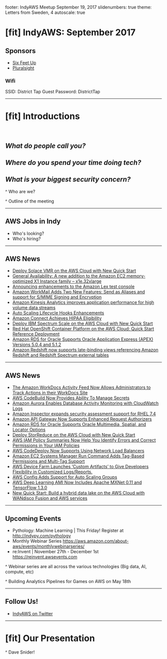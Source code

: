 footer: IndyAWS Meetup September 19, 2017
slidenumbers: true
theme: Letters from Sweden, 4
autoscale: true

# [fit] IndyAWS: September 2017

## Sponsors

* [Six Feet Up](https://www.sixfeetup.com)
* [Pluralsight](https://www.pluralsight.com)

### Wifi
SSID: District Tap Guest
Password: DistrictTap

----

# [fit] Introductions

</br>

## __*What do people call you?*__

## _**Where do you spend your time doing tech?**_

## _**What is your biggest security concern?**_

^ Who are we?

^ Outline of the meeting

----

## AWS Jobs in Indy

* Who's looking?
* Who's hiring?

----

## AWS News

* [Deploy Solace VMR on the AWS Cloud with New Quick Start](https://aws.amazon.com/about-aws/whats-new/2017/09/deploy-solace-vmr-on-the-aws-cloud-with-new-quick-start/)
* [General Availability: A new addition to the Amazon EC2 memory-optimized X1 Instance family – x1e.32xlarge](https://aws.amazon.com/about-aws/whats-new/2017/09/general-availability-a-new-addition-to-the-largest-amazon-ec2-memory-optimized-x1-instance-family-x1e32xlarge/)
* [Announcing enhancements to the Amazon Lex test console](https://aws.amazon.com/about-aws/whats-new/2017/09/announcing-enhancements-to-the-amazon-lex-test-console/)
* [Amazon WorkMail Adds Two New Features: Send as Aliases and support for S/MIME Signing and Encryption](https://aws.amazon.com/about-aws/whats-new/2017/09/amazon-workmail-adds-two-new-features-send-as-aliases-and-support-for-smime-signing-and-encryption/)
* [Amazon Kinesis Analytics improves application performance for high volume data streams](https://aws.amazon.com/about-aws/whats-new/2017/09/amazon-kinesis-analytics-improves-application-performance-for-high-volume-data-streams/)
* [Auto Scaling Lifecycle Hooks Enhancements](https://aws.amazon.com/about-aws/whats-new/2017/09/auto-scaling-lifecycle-hooks-enhancements/)
* [Amazon Connect Achieves HIPAA Eligibility](https://aws.amazon.com/about-aws/whats-new/2017/09/amazon-connect-achieves-hipaa-eligibility/)
* [Deploy IBM Spectrum Scale on the AWS Cloud with New Quick Start](https://aws.amazon.com/about-aws/whats-new/2017/09/deploy-ibm-spectrum-scale-on-the-aws-cloud-with-new-quick-start/)
* [Red Hat OpenShift Container Platform on the AWS Cloud: Quick Start Reference Deployment](https://aws.amazon.com/about-aws/whats-new/2017/09/red-hat-openshift-container-platform-on-the-aws-cloud-quick-start-reference-deployment/)
* [Amazon RDS for Oracle Supports Oracle Application Express (APEX) Versions 5.0.4 and 5.1.2](https://aws.amazon.com/about-aws/whats-new/2017/09/amazon-rds-for-oracle-supports-oracle-application-express-apex-versions-5-0-4-and-5-1-2/)
* [Amazon Redshift now supports late-binding views referencing Amazon Redshift and Redshift Spectrum external tables](https://aws.amazon.com/about-aws/whats-new/2017/09/amazon-redshift-now-supports-late-binding-views-referencing-amazon-redshift-and-redshift-spectrum-external-tables/)

----

## AWS News

* [The Amazon WorkDocs Activity Feed Now Allows Administrators to Track Actions in their WorkDocs Site](https://aws.amazon.com/about-aws/whats-new/2017/09/the-amazon-workdocs-activity-feed-now-allows-administrators-to-track-actions-in-their-workdocs-site/)
* [AWS CodeBuild Now Provides Ability To Manage Secrets](https://aws.amazon.com/about-aws/whats-new/2017/09/aws-codebuild-now-provides-ability-to-manage-secrets/)
* [Amazon Aurora Enables Database Activity Monitoring with CloudWatch Logs](https://aws.amazon.com/about-aws/whats-new/2017/09/amazon-aurora-enables-database-activity-monitoring-with-cloudwatch-logs/)
* [Amazon Inspector expands security assessment support for RHEL 7.4](https://aws.amazon.com/about-aws/whats-new/2017/09/amazon-inspector-expands-security-assessment-support-for-rhel-7-4/)
* [Amazon API Gateway Now Supports Enhanced Request Authorizers](https://aws.amazon.com/about-aws/whats-new/2017/09/amazon-api-gateway-now-supports-enhanced-request-authorizers/)
* [Amazon RDS for Oracle Supports Oracle Multimedia, Spatial, and Locator Options](https://aws.amazon.com/about-aws/whats-new/2017/09/amazon-rds-for-oracle-supports-oracle-multimedia-spatial-and-locator-options/)
* [Deploy StorReduce on the AWS Cloud with New Quick Start](https://aws.amazon.com/about-aws/whats-new/2017/09/deploy-storreduce-on-the-aws-cloud-with-new-quick-start/)
* [AWS IAM Policy Summaries Now Help You Identify Errors and Correct Permissions in Your IAM Policies](https://aws.amazon.com/about-aws/whats-new/2017/09/aws-iam-policy-summaries-now-help-you-identify-errors-and-correct-permissions-in-your-iam-policies/)
* [AWS CodeDeploy Now Supports Using Network Load Balancers](https://aws.amazon.com/about-aws/whats-new/2017/09/aws-codedeploy-now-supports-using-network-load-balancers/)
* [Amazon EC2 Systems Manager Run Command Adds Tag-Based Permissions and Multi-Tag Support](https://aws.amazon.com/about-aws/whats-new/2017/09/amazon-ec2-systems-manager-run-command-adds-tag-based-permissions-and-multi-tag-support/)
* [AWS Device Farm Launches ‘Custom Artifacts’ to Give Developers Flexibility in Customized Logs/Reports.](https://aws.amazon.com/about-aws/whats-new/2017/09/aws-device-farm-launches-custom-artifacts-to-give-developers-flexibility-in-customized-logs-reports/)
* [AWS Config Adds Support for Auto Scaling Groups](https://aws.amazon.com/about-aws/whats-new/2017/09/aws-config-adds-support-for-auto-scaling-groups/)
* [AWS Deep Learning AMI Now Includes Apache MXNet 0.11 and TensorFlow 1.3.0](https://aws.amazon.com/about-aws/whats-new/2017/09/aws-deep-learning-ami-now-includes-apache-mxnet-0-11-and-tensorflow-1-3-0/)
* [New Quick Start: Build a hybrid data lake on the AWS Cloud with WANdisco Fusion and AWS services](https://aws.amazon.com/about-aws/whats-new/2017/09/new-quick-start-build-a-hybrid-data-lake-foundation-on-the-aws-cloud-with-wandisco-fusion-and-aws-services/)


----

## Upcoming Events

* Pythology: Machine Learning | This Friday! Register at <http://indypy.com/pythology>
* Monthly Webinar Series <https://aws.amazon.com/about-aws/events/monthlywebinarseries/>
* re:Invent | November 27th - December 1st <https://reinvent.awsevents.com>

^ Webinar series are all across the various technologies (Big data, AI, compute, etc)

^ Building Analytics Pipelines for Games on AWS on May 18th

----

## Follow Us!

* [IndyAWS on Twitter](http://twitter.com/indyaws)

---

# [fit] Our Presentation

^ Dave Snider!
